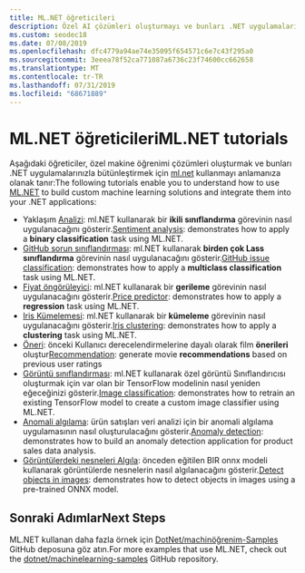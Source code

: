 ```yaml
---
title: ML.NET öğreticileri
description: Özel AI çözümleri oluşturmayı ve bunları .NET uygulamalarınız ile tümleştirmeyi öğrenmek için ML.NET öğreticilerini keşfedebilirsiniz.
ms.custom: seodec18
ms.date: 07/08/2019
ms.openlocfilehash: dfc4779a94ae74e35095f654571c6e7c43f295a0
ms.sourcegitcommit: 3eeea78f52ca771087a6736c23f74600cc662658
ms.translationtype: MT
ms.contentlocale: tr-TR
ms.lasthandoff: 07/31/2019
ms.locfileid: "68671889"
---
```

# <a name="mlnet-tutorials"></a><span data-ttu-id="2bfca-103">ML.NET öğreticileri</span><span class="sxs-lookup"><span data-stu-id="2bfca-103">ML.NET tutorials</span></span> 

<span data-ttu-id="2bfca-104">Aşağıdaki öğreticiler, özel makine öğrenimi çözümleri oluşturmak ve bunları .NET uygulamalarınızla bütünleştirmek için [ml.net](../index.yml) kullanmayı anlamanıza olanak tanır:</span><span class="sxs-lookup"><span data-stu-id="2bfca-104">The following tutorials enable you to understand how to use [ML.NET](../index.yml) to build custom machine learning solutions and integrate them into your .NET applications:</span></span>

- <span data-ttu-id="2bfca-105">Yaklaşım [Analizi](sentiment-analysis.md): ml.NET kullanarak bir **ikili sınıflandırma** görevinin nasıl uygulanacağını gösterir.</span><span class="sxs-lookup"><span data-stu-id="2bfca-105">[Sentiment analysis](sentiment-analysis.md): demonstrates how to apply a **binary classification** task using ML.NET.</span></span>
- <span data-ttu-id="2bfca-106">[GitHub sorun sınıflandırması](github-issue-classification.md): ml.NET kullanarak **birden çok Lass sınıflandırma** görevinin nasıl uygulanacağını gösterir.</span><span class="sxs-lookup"><span data-stu-id="2bfca-106">[GitHub issue classification](github-issue-classification.md): demonstrates how to apply a **multiclass classification** task using ML.NET.</span></span>
- <span data-ttu-id="2bfca-107">[Fiyat öngörüleyici](taxi-fare.md): ml.NET kullanarak bir **gerileme** görevinin nasıl uygulanacağını gösterir.</span><span class="sxs-lookup"><span data-stu-id="2bfca-107">[Price predictor](taxi-fare.md): demonstrates how to apply a **regression** task using ML.NET.</span></span>
- <span data-ttu-id="2bfca-108">[Iris Kümelemesi](iris-clustering.md): ml.NET kullanarak bir **kümeleme** görevinin nasıl uygulanacağını gösterir.</span><span class="sxs-lookup"><span data-stu-id="2bfca-108">[Iris clustering](iris-clustering.md): demonstrates how to apply a **clustering** task using ML.NET.</span></span>
- <span data-ttu-id="2bfca-109">[Öneri](movie-recommendation.md): önceki Kullanıcı derecelendirmelerine dayalı olarak film **önerileri** oluştur</span><span class="sxs-lookup"><span data-stu-id="2bfca-109">[Recommendation](movie-recommendation.md): generate movie **recommendations** based on previous user ratings</span></span>
- <span data-ttu-id="2bfca-110">[Görüntü sınıflandırması](image-classification.md): ml.NET kullanarak özel görüntü Sınıflandırıcısı oluşturmak için var olan bir TensorFlow modelinin nasıl yeniden eğeceğinizi gösterir.</span><span class="sxs-lookup"><span data-stu-id="2bfca-110">[Image classification](image-classification.md): demonstrates how to retrain an existing TensorFlow model to create a custom image classifier using ML.NET.</span></span>
- <span data-ttu-id="2bfca-111">[Anomali algılama](sales-anomaly-detection.md): ürün satışları veri analizi için bir anomali algılama uygulamasının nasıl oluşturulacağını gösterir.</span><span class="sxs-lookup"><span data-stu-id="2bfca-111">[Anomaly detection](sales-anomaly-detection.md): demonstrates how to build an anomaly detection application for product sales data analysis.</span></span>
- <span data-ttu-id="2bfca-112">[Görüntülerdeki nesneleri Algıla](object-detection-onnx.md): önceden eğitilen BIR onnx modeli kullanarak görüntülerde nesnelerin nasıl algılanacağını gösterir.</span><span class="sxs-lookup"><span data-stu-id="2bfca-112">[Detect objects in images](object-detection-onnx.md): demonstrates how to detect objects in images using a pre-trained ONNX model.</span></span>

## <a name="next-steps"></a><span data-ttu-id="2bfca-113">Sonraki Adımlar</span><span class="sxs-lookup"><span data-stu-id="2bfca-113">Next Steps</span></span>

<span data-ttu-id="2bfca-114">ML.NET kullanan daha fazla örnek için [DotNet/machinöğrenim-Samples](https://github.com/dotnet/machinelearning-samples) GitHub deposuna göz atın.</span><span class="sxs-lookup"><span data-stu-id="2bfca-114">For more examples that use ML.NET, check out the [dotnet/machinelearning-samples](https://github.com/dotnet/machinelearning-samples) GitHub repository.</span></span>
